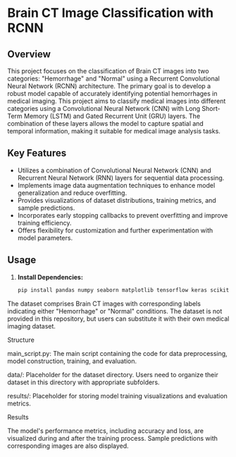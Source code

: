 # Brain CT Image Classification with RCNN

## Overview

This project focuses on the classification of Brain CT images into two categories: "Hemorrhage" and "Normal" using a Recurrent Convolutional Neural Network (RCNN) architecture. The primary goal is to develop a robust model capable of accurately identifying potential hemorrhages in medical imaging.
This project aims to classify medical images into different categories using a Convolutional Neural Network (CNN) with Long Short-Term Memory (LSTM) and Gated Recurrent Unit (GRU) layers. The combination of these layers allows the model to capture spatial and temporal information, making it suitable for medical image analysis tasks.


## Key Features

- Utilizes a combination of Convolutional Neural Network (CNN) and Recurrent Neural Network (RNN) layers for sequential data processing.
- Implements image data augmentation techniques to enhance model generalization and reduce overfitting.
- Provides visualizations of dataset distributions, training metrics, and sample predictions.
- Incorporates early stopping callbacks to prevent overfitting and improve training efficiency.
- Offers flexibility for customization and further experimentation with model parameters.

## Usage

1. **Install Dependencies:**

   ```bash
   pip install pandas numpy seaborn matplotlib tensorflow keras scikit-learn
   
The dataset comprises Brain CT images with corresponding labels indicating either "Hemorrhage" or "Normal" conditions. The dataset is not provided in this repository, but users can substitute it with their own medical imaging dataset.

Structure

main_script.py: The main script containing the code for data preprocessing, model construction, training, and evaluation.

data/: Placeholder for the dataset directory. Users need to organize their dataset in this directory with appropriate subfolders.

results/: Placeholder for storing model training visualizations and evaluation metrics.

Results

The model's performance metrics, including accuracy and loss, are visualized during and after the training process. Sample predictions with corresponding images are also displayed.
